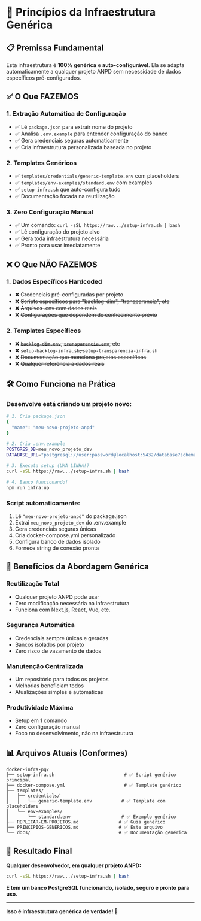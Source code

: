 # 🎯 Princípios da Infraestrutura Genérica

## 📋 Premissa Fundamental

Esta infraestrutura é **100% genérica** e **auto-configurável**. Ela se adapta automaticamente a qualquer projeto ANPD sem necessidade de dados específicos pré-configurados.

## ✅ O Que FAZEMOS

### 1. **Extração Automática de Configuração**

- ✅ Lê `package.json` para extrair nome do projeto
- ✅ Analisa `.env.example` para entender configuração do banco
- ✅ Gera credenciais seguras automaticamente
- ✅ Cria infraestrutura personalizada baseada no projeto

### 2. **Templates Genéricos**

- ✅ `templates/credentials/generic-template.env` com placeholders
- ✅ `templates/env-examples/standard.env` com examples
- ✅ `setup-infra.sh` que auto-configura tudo
- ✅ Documentação focada na reutilização

### 3. **Zero Configuração Manual**

- ✅ Um comando: `curl -sSL https://raw.../setup-infra.sh | bash`
- ✅ Lê configuração do projeto alvo
- ✅ Gera toda infraestrutura necessária
- ✅ Pronto para usar imediatamente

## ❌ O Que NÃO FAZEMOS

### 1. **Dados Específicos Hardcoded**

- ❌ ~~Credenciais pré-configuradas por projeto~~
- ❌ ~~Scripts específicos para "backlog-dim", "transparencia", etc~~
- ❌ ~~Arquivos .env com dados reais~~
- ❌ ~~Configurações que dependem de conhecimento prévio~~

### 2. **Templates Específicos**

- ❌ ~~`backlog-dim.env`, `transparencia.env`, etc~~
- ❌ ~~`setup-backlog-infra.sh`, `setup-transparencia-infra.sh`~~
- ❌ ~~Documentação que menciona projetos específicos~~
- ❌ ~~Qualquer referência a dados reais~~

## 🛠️ Como Funciona na Prática

### **Desenvolve está criando um projeto novo:**

```bash
# 1. Cria package.json
{
  "name": "meu-novo-projeto-anpd"
}

# 2. Cria .env.example
POSTGRES_DB=meu_novo_projeto_dev
DATABASE_URL="postgresql://user:password@localhost:5432/database?schema=public"

# 3. Executa setup (UMA LINHA!)
curl -sSL https://raw.../setup-infra.sh | bash

# 4. Banco funcionando!
npm run infra:up
```

### **Script automaticamente:**

1. Lê `"meu-novo-projeto-anpd"` do package.json
2. Extrai `meu_novo_projeto_dev` do .env.example
3. Gera credenciais seguras únicas
4. Cria docker-compose.yml personalizado
5. Configura banco de dados isolado
6. Fornece string de conexão pronta

## 🎯 Benefícios da Abordagem Genérica

### **Reutilização Total**

- Qualquer projeto ANPD pode usar
- Zero modificação necessária na infraestrutura
- Funciona com Next.js, React, Vue, etc.

### **Segurança Automática**

- Credenciais sempre únicas e geradas
- Bancos isolados por projeto
- Zero risco de vazamento de dados

### **Manutenção Centralizada**

- Um repositório para todos os projetos
- Melhorias beneficiam todos
- Atualizações simples e automáticas

### **Produtividade Máxima**

- Setup em 1 comando
- Zero configuração manual
- Foco no desenvolvimento, não na infraestrutura

## 📊 Arquivos Atuais (Conformes)

```
docker-infra-pg/
├── setup-infra.sh                          # ✅ Script genérico principal
├── docker-compose.yml                      # ✅ Template genérico
├── templates/
│   ├── credentials/
│   │   └── generic-template.env           # ✅ Template com placeholders
│   └── env-examples/
│       └── standard.env                   # ✅ Exemplo genérico
├── REPLICAR-EM-PROJETOS.md               # ✅ Guia genérico
├── PRINCIPIOS-GENERICOS.md               # ✅ Este arquivo
└── docs/                                 # ✅ Documentação genérica
```

## 🎉 Resultado Final

**Qualquer desenvolvedor, em qualquer projeto ANPD:**

```bash
curl -sSL https://raw.../setup-infra.sh | bash
```

**E tem um banco PostgreSQL funcionando, isolado, seguro e pronto para uso.**

---

**Isso é infraestrutura genérica de verdade! 🚀**
